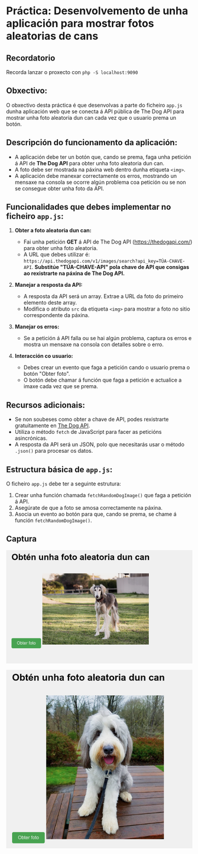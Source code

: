 
# Práctica: Desenvolvemento de unha aplicación para mostrar fotos aleatorias de cans

## Recordatorio
Recorda lanzar o proxecto con `php -S localhost:9090 `

## Obxectivo:
O obxectivo desta práctica é que desenvolvas a parte do ficheiro `app.js` dunha aplicación web que se conecta á API pública de The Dog API para mostrar unha foto aleatoria dun can cada vez que o usuario prema un botón.

## Descripción do funcionamento da aplicación:
- A aplicación debe ter un botón que, cando se prema, faga unha petición á API de **The Dog API** para obter unha foto aleatoria dun can.
- A foto debe ser mostrada na páxina web dentro dunha etiqueta `<img>`.
- A aplicación debe manexar correctamente os erros, mostrando un mensaxe na consola se ocorre algún problema coa petición ou se non se consegue obter unha foto da API.

## Funcionalidades que debes implementar no ficheiro `app.js`:

1. **Obter a foto aleatoria dun can:**
   - Fai unha petición **GET** á API de The Dog API (https://thedogapi.com/) para obter unha foto aleatoria.
   - A URL que debes utilizar é: `https://api.thedogapi.com/v1/images/search?api_key=TÚA-CHAVE-API`. **Substitúe "TÚA-CHAVE-API" pola chave de API que consigas ao rexistrarte na páxina de The Dog API.**
   
2. **Manejar a resposta da API:**
   - A resposta da API será un array. Extrae a URL da foto do primeiro elemento deste array.
   - Modifica o atributo `src` da etiqueta `<img>` para mostrar a foto no sitio correspondente da páxina.

3. **Manejar os erros:**
   - Se a petición á API falla ou se hai algún problema, captura os erros e mostra un mensaxe na consola con detalles sobre o erro.
   
4. **Interacción co usuario:**
   - Debes crear un evento que faga a petición cando o usuario prema o botón "Obter foto".
   - O botón debe chamar á función que faga a petición e actualice a imaxe cada vez que se prema.

## Recursos adicionais:
- Se non soubeses como obter a chave de API, podes rexistrarte gratuitamente en [The Dog API](https://thedogapi.com/).
- Utiliza o método `fetch` de JavaScript para facer as peticións asincrónicas.
- A resposta da API será un JSON, polo que necesitarás usar o método `.json()` para procesar os datos.

## Estructura básica de `app.js`:

O ficheiro `app.js` debe ter a seguinte estrutura:

1. Crear unha función chamada `fetchRandomDogImage()` que faga a petición á API.
2. Asegúrate de que a foto se amosa correctamente na páxina.
3. Asocia un evento ao botón para que, cando se prema, se chame á función `fetchRandomDogImage()`.

## Captura

![alt text](01.png)


![alt text](02.png)